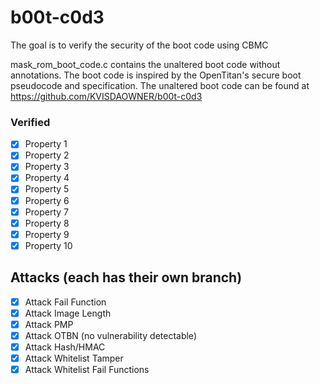 # b00t-c0d3
The goal is to verify the security of the boot code using CBMC

mask_rom_boot_code.c contains the unaltered boot code without annotations. The boot code is inspired by the OpenTitan's secure boot pseudocode and specification. The unaltered boot code can be found at https://github.com/KVISDAOWNER/b00t-c0d3


### Verified
- [x] Property 1
- [x] Property 2
- [x] Property 3
- [x] Property 4
- [x] Property 5
- [x] Property 6
- [x] Property 7
- [x] Property 8
- [x] Property 9
- [x] Property 10

## Attacks (each has their own branch)
- [x] Attack Fail Function 
- [x] Attack Image Length 
- [x] Attack PMP
- [x] Attack OTBN (no vulnerability detectable)
- [x] Attack Hash/HMAC 
- [x] Attack Whitelist Tamper 
- [x] Attack Whitelist Fail Functions 
